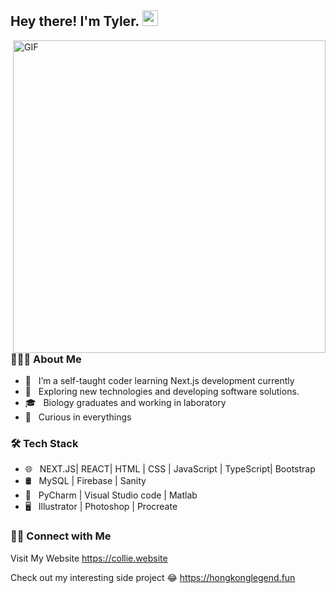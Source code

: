 <h2> Hey there! I'm Tyler. <img src="https://media3.giphy.com/media/v1.Y2lkPTc5MGI3NjExdWZwZmxldWd0bjRyMXBtcngxam5lY3plcW1wMnh4MjdhcGw4Y2J2MCZlcD12MV9pbnRlcm5hbF9naWZfYnlfaWQmY3Q9Zw/aN3FM7ySIaXrRKmU08/giphy.webp" width="25"></h2>
<img align="right" alt="GIF" src="https://media1.tenor.com/m/2lBjv6adv6wAAAAd/capybara-orange.gif" width="500"/>

<h3> 👨🏻‍💻 About Me </h3>

- 🔭 &nbsp; I’m a self-taught coder learning Next.js development currently
- 🤔 &nbsp; Exploring new technologies and developing software solutions.
- 🎓 &nbsp; Biology graduates and working in laboratory 
- 🌱 &nbsp; Curious in everythings 


<h3>🛠 Tech Stack</h3>


- 🌐 &nbsp; NEXT.JS| REACT| HTML | CSS | JavaScript | TypeScript| Bootstrap 
- 🛢 &nbsp; MySQL | Firebase | Sanity
- 🔧 &nbsp; PyCharm | Visual Studio code | Matlab
- 🖥 &nbsp;  Illustrator | Photoshop | Procreate



<h3> 🤝🏻 Connect with Me </h3>

Visit My Website
<a href="https://collie.website" target="_blank">https://collie.website</a>

Check out my interesting side project 😂
<a href="https://hongkonglegend.fun" target="_blank">https://hongkonglegend.fun</a>
